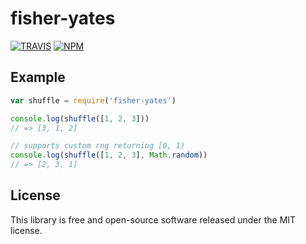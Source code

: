 # fisher-yates

[![TRAVIS](https://secure.travis-ci.org/dcousens/fisher-yates.png)](http://travis-ci.org/dcousens/fisher-yates)
[![NPM](http://img.shields.io/npm/v/fisher-yates.svg)](https://www.npmjs.org/package/fisher-yates)


## Example

``` javascript
var shuffle = require('fisher-yates')

console.log(shuffle([1, 2, 3]))
// => [3, 1, 2]

// supports custom rng returning [0, 1)
console.log(shuffle([1, 2, 3], Math.random))
// => [2, 3, 1]
```


## License

This library is free and open-source software released under the MIT license.

